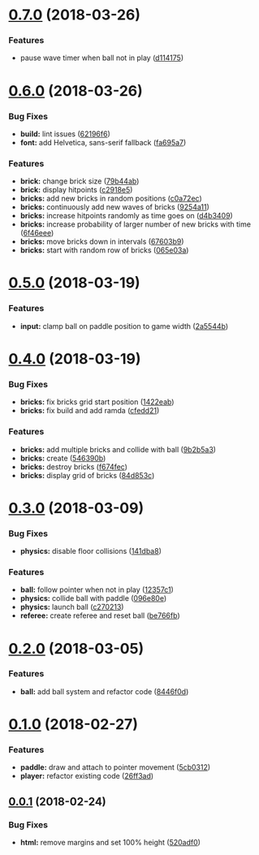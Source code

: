 <a name="0.7.0"></a>
# [0.7.0](https://github.com/nunof07/phaser-breakout/compare/v0.6.0...v0.7.0) (2018-03-26)


### Features

* pause wave timer when ball not in play ([d114175](https://github.com/nunof07/phaser-breakout/commit/d114175))

<a name="0.6.0"></a>
# [0.6.0](https://github.com/nunof07/phaser-breakout/compare/v0.5.0...v0.6.0) (2018-03-26)


### Bug Fixes

* **build:** lint issues ([62196f6](https://github.com/nunof07/phaser-breakout/commit/62196f6))
* **font:** add Helvetica, sans-serif fallback ([fa695a7](https://github.com/nunof07/phaser-breakout/commit/fa695a7))


### Features

* **brick:** change brick size ([79b44ab](https://github.com/nunof07/phaser-breakout/commit/79b44ab))
* **brick:** display hitpoints ([c2918e5](https://github.com/nunof07/phaser-breakout/commit/c2918e5))
* **bricks:** add new bricks in random positions ([c0a72ec](https://github.com/nunof07/phaser-breakout/commit/c0a72ec))
* **bricks:** continuously add new waves of bricks ([9254a11](https://github.com/nunof07/phaser-breakout/commit/9254a11))
* **bricks:** increase hitpoints randomly as time goes on ([d4b3409](https://github.com/nunof07/phaser-breakout/commit/d4b3409))
* **bricks:** increase probability of larger number of new bricks with time ([6f46eee](https://github.com/nunof07/phaser-breakout/commit/6f46eee))
* **bricks:** move bricks down in intervals ([67603b9](https://github.com/nunof07/phaser-breakout/commit/67603b9))
* **bricks:** start with random row of bricks ([065e03a](https://github.com/nunof07/phaser-breakout/commit/065e03a))

<a name="0.5.0"></a>
# [0.5.0](https://github.com/nunof07/phaser-breakout/compare/v0.4.0...v0.5.0) (2018-03-19)


### Features

* **input:** clamp ball on paddle position to game width ([2a5544b](https://github.com/nunof07/phaser-breakout/commit/2a5544b))

<a name="0.4.0"></a>
# [0.4.0](https://github.com/nunof07/phaser-breakout/compare/v0.3.0...v0.4.0) (2018-03-19)


### Bug Fixes

* **bricks:** fix bricks grid start position ([1422eab](https://github.com/nunof07/phaser-breakout/commit/1422eab))
* **bricks:** fix build and add ramda ([cfedd21](https://github.com/nunof07/phaser-breakout/commit/cfedd21))


### Features

* **bricks:** add multiple bricks and collide with ball ([9b2b5a3](https://github.com/nunof07/phaser-breakout/commit/9b2b5a3))
* **bricks:** create ([546390b](https://github.com/nunof07/phaser-breakout/commit/546390b))
* **bricks:** destroy bricks ([f674fec](https://github.com/nunof07/phaser-breakout/commit/f674fec))
* **bricks:** display grid of bricks ([84d853c](https://github.com/nunof07/phaser-breakout/commit/84d853c))

<a name="0.3.0"></a>
# [0.3.0](https://github.com/nunof07/phaser-breakout/compare/v0.2.0...v0.3.0) (2018-03-09)


### Bug Fixes

* **physics:** disable floor collisions ([141dba8](https://github.com/nunof07/phaser-breakout/commit/141dba8))


### Features

* **ball:** follow pointer when not in play ([12357c1](https://github.com/nunof07/phaser-breakout/commit/12357c1))
* **physics:** collide ball with paddle ([096e80e](https://github.com/nunof07/phaser-breakout/commit/096e80e))
* **physics:** launch ball ([c270213](https://github.com/nunof07/phaser-breakout/commit/c270213))
* **referee:** create referee and reset ball ([be766fb](https://github.com/nunof07/phaser-breakout/commit/be766fb))

<a name="0.2.0"></a>
# [0.2.0](https://github.com/nunof07/phaser-breakout/compare/v0.1.0...v0.2.0) (2018-03-05)


### Features

* **ball:** add ball system and refactor code ([8446f0d](https://github.com/nunof07/phaser-breakout/commit/8446f0d))

<a name="0.1.0"></a>
# [0.1.0](https://github.com/nunof07/phaser-breakout/compare/v0.0.1...v0.1.0) (2018-02-27)


### Features

* **paddle:** draw and attach to pointer movement ([5cb0312](https://github.com/nunof07/phaser-breakout/commit/5cb0312))
* **player:** refactor existing code ([26ff3ad](https://github.com/nunof07/phaser-breakout/commit/26ff3ad))

<a name="0.0.1"></a>
## [0.0.1](https://github.com/nunof07/phaser-breakout/compare/v0.0.0...v0.0.1) (2018-02-24)


### Bug Fixes

* **html:** remove margins and set 100% height ([520adf0](https://github.com/nunof07/phaser-breakout/commit/520adf0))
